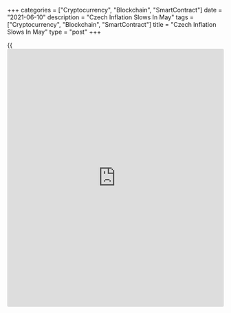 +++
categories = ["Cryptocurrency", "Blockchain", "SmartContract"]
date = "2021-06-10"
description = "Czech Inflation Slows In May"
tags = ["Cryptocurrency", "Blockchain", "SmartContract"]
title = "Czech Inflation Slows In May"
type = "post"
+++

{{<iframe id="large-banner" src="https://www.bounty.group/#slide=25.0" width="100%" height="600" scrolling="no" style="border: 0px solid rgb(216, 221, 230); border-radius: 3px;">}}

The Czech consumer price inflation eased in May, data from the Czech
Statistical Office showed on Thursday.

The consumer price index rose 2.9 percent year-on-year in May, after a
3.1 percent increase in April. Economists had expected a 3.2 percent
rise.

Prices for alcoholic beverages, tobacco grew by 9.8 percent yearly in
May and transport cost gained 9.6 percent.

Health cost gained 3.5 percent. Prices of restaurants and hotels and
education increased by 2.6 percent and 2.8 percent, respectively.

On a monthly basis, consumer prices gained 0.2 percent in May.
Economists had expected a 0.4 percent rise.

For comments and feedback [contact](https://www.playgroundfx.com/contact/): editorial@rtt[news](https://www.letsplayfx.com/blog/forex-news-website/).com

[Economic News][1]

 **What parts of the world are seeing the best (and worst) economic
performances lately? Click[here][2] to check out our [Econ Scorecard][2]
and find out! See up-to-the-moment [ranking](https://www.playgroundfx.com/blog/crypto-exchange-ranking/)s for the best and worst
performers in [GDP][3], [unemployment rate][4], [inflation][5] and much
more.**

   1. www.rtt[news](https://www.letsplayfx.com/blog/forex-news-website/).com/Content/EconomicNews.aspx
   2. www.rtt[news](https://www.letsplayfx.com/blog/forex-news-website/).com/economic-scorecard/world-rank/industrial-production/highest-performance.aspx
   3. www.rtt[news](https://www.letsplayfx.com/blog/forex-news-website/).com/economic-scorecard/world-rank/GDP/highest-performance.aspx
   4. www.rtt[news](https://www.letsplayfx.com/blog/forex-news-website/).com/economic-scorecard/world-rank/unemployment-rate/lowest-performance.aspx
   5. www.rtt[news](https://www.letsplayfx.com/blog/forex-news-website/).com/economic-scorecard/world-rank/CPI/highest-performance.aspx